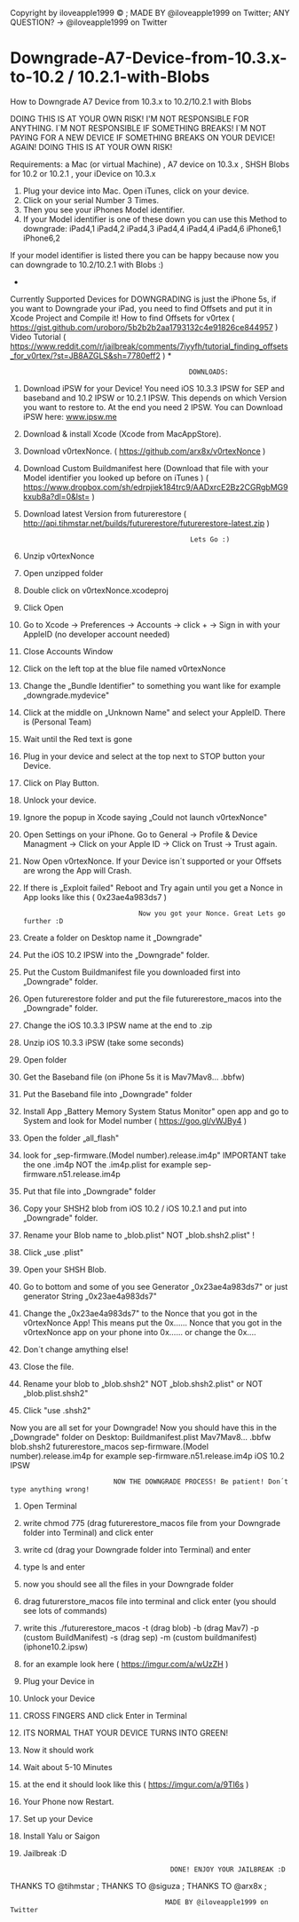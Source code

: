 Copyright by iloveapple1999 © ;
MADE BY @iloveapple1999 on Twitter; 
ANY QUESTION? -> @iloveapple1999 on Twitter 

# Downgrade-A7-Device-from-10.3.x-to-10.2 / 10.2.1-with-Blobs
How to Downgrade A7 Device from 10.3.x to 10.2/10.2.1 with Blobs

DOING THIS IS AT YOUR OWN RISK! I'M NOT RESPONSIBLE FOR ANYTHING. I´M NOT RESPONSIBLE IF SOMETHING BREAKS! I´M NOT PAYING FOR A NEW DEVICE IF SOMETHING BREAKS ON YOUR DEVICE! AGAIN! DOING THIS IS AT YOUR OWN RISK!

Requirements:
a Mac (or virtual Machine)  , A7 device on 10.3.x , SHSH Blobs for 10.2 or 10.2.1 , your iDevice on 10.3.x

1. Plug your device into Mac. Open iTunes, click on your device. 
2. Click on your serial Number 3 Times.
3. Then you see your iPhones Model identifier.
4. If your Model identifier is one of these down you can use this Method to downgrade:
   iPad4,1 iPad4,2 iPad4,3 iPad4,4 iPad4,4 iPad4,6
   iPhone6,1 iPhone6,2
   
If your model identifier is listed there you can be happy because now you can downgrade to 10.2/10.2.1 with Blobs :)

*
Currently Supported Devices for DOWNGRADING is just the iPhone 5s, if you want to Downgrade your iPad, you need to find       Offsets and put it in Xcode Project and Compile it! How to find Offsets for v0rtex ( https://gist.github.com/uroboro/5b2b2b2aa1793132c4e91826ce844957 ) Video Tutorial ( https://www.reddit.com/r/jailbreak/comments/7iyyfh/tutorial_finding_offsets_for_v0rtex/?st=JB8AZGLS&sh=7780eff2 )
*

                                                 DOWNLOADS:

1. Download iPSW for your Device! You need iOS 10.3.3 IPSW for SEP and baseband and 10.2 IPSW or 10.2.1 IPSW. This depends on which Version you want to restore to. At the end you need 2 IPSW. You can Download iPSW here: www.ipsw.me 
2. Download & install Xcode (Xcode from MacAppStore).
3. Download v0rtexNonce. ( https://github.com/arx8x/v0rtexNonce )
4. Download Custom Buildmanifest here (Download that file with your Model identifier you looked up before on iTunes ) ( https://www.dropbox.com/sh/edrpjiek184trc9/AADxrcE2Bz2CGRgbMG9kxub8a?dl=0&lst= )
5. Download latest Version from futurerestore ( http://api.tihmstar.net/builds/futurerestore/futurerestore-latest.zip )

                                                 Lets Go :)

1. Unzip v0rtexNonce
2. Open unzipped folder
3. Double click on v0rtexNonce.xcodeproj
4. Click Open
5. Go to Xcode -> Preferences -> Accounts -> click + -> Sign in with your AppleID (no developer account needed)
6. Close Accounts Window
7. Click on the left top at the blue file named v0rtexNonce
8. Change the „Bundle Identifier" to something you want like for example „downgrade.mydevice"
9. Click at the middle on „Unknown Name" and select your AppleID. There is (Personal Team)
10. Wait until the Red text is gone
11. Plug in your device and select at the top next to STOP button your Device.
12. Click on Play Button.
13. Unlock your device.
14. Ignore the popup in Xcode saying „Could not launch v0rtexNonce"
15. Open Settings on your iPhone. Go to General -> Profile & Device Managment -> Click on your Apple ID -> Click on Trust -> Trust again.
16. Now Open v0rtexNonce. If your Device isn´t supported or your Offsets are wrong the App will Crash.
17. If there is „Exploit failed" Reboot and Try again until you get a Nonce in App looks like this ( 0x23ae4a983ds7 )

                                     Now you got your Nonce. Great Lets go further :D
                                     
                                     
1. Create a folder on Desktop name it „Downgrade"
2. Put the iOS 10.2 IPSW into the „Downgrade" folder.
3. Put the Custom Buildmanifest file you downloaded first into „Downgrade" folder.
4. Open futurerestore folder and put the file futurerestore_macos into the „Downgrade" folder.
4. Change the iOS 10.3.3 IPSW name at the end to .zip
5. Unzip iOS 10.3.3 iPSW (take some seconds)
6. Open folder
7. Get the Baseband file (on iPhone 5s it is Mav7Mav8... .bbfw)
8. Put the Baseband file into „Downgrade" folder
9. Install App „Battery Memory System Status Monitor" open app and go to System and look for Model number ( https://goo.gl/vWJBy4 ) 
9. Open the folder „all_flash"
10. look for „sep-firmware.(Model number).release.im4p" IMPORTANT take the one .im4p NOT the .im4p.plist
         for example   sep-firmware.n51.release.im4p
11. Put that file into „Downgrade" folder
12. Copy your SHSH2 blob from iOS 10.2 / iOS 10.2.1 and put into „Downgrade" folder.
13. Rename your Blob name to „blob.plist"        NOT „blob.shsh2.plist" !
14. Click „use .plist"
15. Open your SHSH Blob.
16. Go to bottom and some of you see Generator „<String>0x23ae4a983ds7<String>" or just generator String „0x23ae4a983ds7"
17. Change the „0x23ae4a983ds7" to the Nonce that you got in the v0rtexNonce App! This means put the 0x...... Nonce that you got in the v0rtexNonce app on your phone into <String>0x......<String> or change the 0x....
18. Don´t change amything else!
19. Close the file.
20. Rename your blob to „blob.shsh2" NOT „blob.shsh2.plist" or NOT „blob.plist.shsh2"
21. Click "use .shsh2"

Now you are all set for your Downgrade! Now you should have this in the „Downgrade" folder on Desktop:
Buildmanifest.plist
Mav7Mav8... .bbfw
blob.shsh2
futurerestore_macos
sep-firmware.(Model number).release.im4p    for example sep-firmware.n51.release.im4p
iOS 10.2 IPSW

                              NOW THE DOWNGRADE PROCESS! Be patient! Don´t type anything wrong!
                              
1. Open Terminal
2. write chmod 775 (drag futurerestore_macos file from your Downgrade folder into Terminal) and click enter
3. write cd (drag your Downgrade folder into Terminal) and enter
3. type ls and enter
4. now you should see all the files in your Downgrade folder
5. drag futurerstore_macos file into terminal and click enter (you should see lots of commands)
6. write this ./futurerestore_macos -t (drag blob) -b (drag Mav7) -p (custom BuildManifest) -s (drag sep) -m (custom buildmanifest) (iphone10.2.ipsw)
7. for an example look here ( https://imgur.com/a/wUzZH )
8. Plug your Device in
9. Unlock your Device
10. CROSS FINGERS AND click Enter in Terminal
11. ITS NORMAL THAT YOUR DEVICE TURNS INTO GREEN!
11. Now it should work 
12. Wait about 5-10 Minutes
13. at the end it should look like this ( https://imgur.com/a/9Tl6s )
14. Your Phone now Restart.
15. Set up your Device
16. Install Yalu or Saigon
17. Jailbreak :D

                                             DONE! ENJOY YOUR JAILBREAK :D
                                             
THANKS TO @tihmstar ;
THANKS TO @siguza ;
THANKS TO @arx8x ;
                                             
                                           MADE BY @iloveapple1999 on Twitter 
